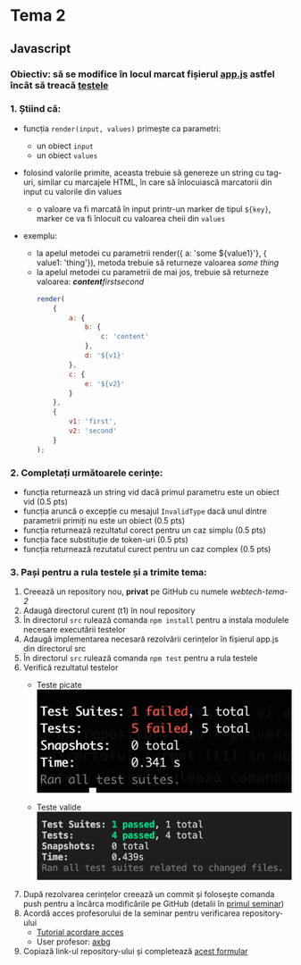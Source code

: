 # Tema 2

## Javascript

### Obiectiv: să se modifice în locul marcat fișierul [app.js](./src/app.js) astfel încât să treacă [testele](./src/test/)

### 1. Știind că:
- funcția `render(input, values)` primește ca parametri:
    - un obiect `input`
    - un obiect `values`

- folosind valorile primite, aceasta trebuie să genereze un string cu tag-uri, similar cu marcajele HTML, în care să înlocuiască marcatorii din input cu valorile din values
    - o valoare va fi marcată în input printr-un marker de tipul `${key}`, marker ce va fi înlocuit cu valoarea cheii din `values`

- exemplu:
    - la apelul metodei cu parametrii render({ a: 'some ${value1}'}, { value1: 'thing'}), metoda trebuie să returneze valoarea *<a>some thing</a>*
    - la apelul metodei cu parametrii de mai jos, trebuie să returneze valoarea: *<a><b><c>content</c></b><d>first</d></a><c><e>second</e></c>*
        ```javascript
        render(
            {
                a: {
                    b: {
                        c: 'content'
                    },
                    d: '${v1}'
                },
                c: {
                    e: '${v2}'
                }
            }, 
            {
                v1: 'first',
                v2: 'second'
            }
        );
        ```

### 2. Completați următoarele cerințe:
- funcția returnează un string vid dacă primul parametru este un obiect vid (0.5 pts)
- funcția aruncă o excepție cu mesajul `InvalidType` dacă unul dintre parametrii primiți nu este un obiect (0.5 pts)
- funcția returnează rezultatul corect pentru un caz simplu (0.5 pts)
- funcția face substituție de token-uri (0.5 pts)
- funcția returnează rezutatul curect pentru un caz complex (0.5 pts)

### 3. Pași pentru a rula testele și a trimite tema:
1. Creează un repository nou, **privat** pe GitHub cu numele *webtech-tema-2*
2. Adaugă directorul curent (t1) în noul repository
3. În directorul `src` rulează comanda `npm install` pentru a instala modulele necesare executării testelor
4. Adaugă implementarea necesară rezolvării cerințelor în fișierul app.js din directorul src
5. În directorul `src` rulează comanda `npm test` pentru a rula testele
6. Verifică rezultatul testelor
    - Teste picate
        ![Rulare teste](../t1/assets/teste-bad.png)

    - Teste valide
        ![Rulare teste](../t1/assets/teste-good.png)
7. După rezolvarea cerințelor creează un commit și folosește comanda push pentru a încărca modificările pe GitHub (detalii în [primul seminar](./../s1/README.md))
8. Acordă acces profesorului de la seminar pentru verificarea repository-ului
    - [Tutorial acordare acces](https://docs.github.com/en/account-and-profile/setting-up-and-managing-your-personal-account-on-github/managing-access-to-your-personal-repositories/inviting-collaborators-to-a-personal-repository)
    - User profesor: [axbg](https://github.com/axbg)
9. Copiază link-ul repository-ului și completează [acest formular](https://forms.gle/Z1boTMjRtqPyv8Fp7)